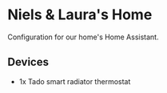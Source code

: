 # Niels & Laura's Home

Configuration for our home's Home Assistant.

## Devices

- 1x Tado smart radiator thermostat
